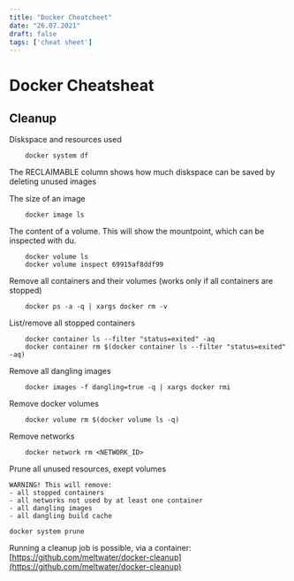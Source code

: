 ```yaml
---
title: "Docker Cheatcheet"
date: "26.07.2021"
draft: false
tags: ['cheat sheet']
---
```

# Docker Cheatsheat


## Cleanup

Diskspace and resources used
```
    docker system df
```
The RECLAIMABLE column shows how much diskspace can be saved by deleting unused images

The size of an image
```
    docker image ls
```
The content of a volume. This will show the mountpoint, which can be inspected with du.
```
    docker volume ls
    docker volume inspect 69915af8ddf99
```
Remove all containers and their volumes (works only if all containers are stopped)
```
    docker ps -a -q | xargs docker rm -v
```
List/remove all stopped containers
```
    docker container ls --filter "status=exited" -aq
    docker container rm $(docker container ls --filter "status=exited" -aq)
```
Remove all dangling images
```
    docker images -f dangling=true -q | xargs docker rmi
```
Remove docker volumes
```
    docker volume rm $(docker volume ls -q)
```
Remove networks
```
    docker network rm <NETWORK_ID>
```
Prune all unused resources, exept volumes

    WARNING! This will remove:
    - all stopped containers
    - all networks not used by at least one container
    - all dangling images
    - all dangling build cache

```
docker system prune
```

Running a cleanup job is possible, via a container: [https://github.com/meltwater/docker-cleanup](https://github.com/meltwater/docker-cleanup)